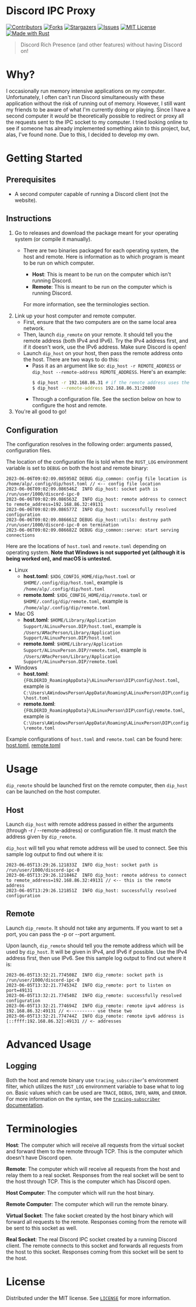 # **D**iscord **I**PC **P**roxy

[![Contributors][contributors-shield]][contributors-url]
[![Forks][forks-shield]][forks-url]
[![Stargazers][stars-shield]][stars-url]
[![Issues][issues-shield]][issues-url]
[![MIT License][license-shield]][license-url]
[![Made with Rust][rust-shield]][rust-url]

> Discord Rich Presence (and other features) without having Discord on!

# Why?

I occasionally run memory intensive applications on my computer. Unfortunately, I often can't run Discord simultaneously
with these application without the risk of running out of memory. However, I still want my friends to be aware of what 
I'm currently doing or playing. Since I have a second computer it *would* be theoretically possible to redirect or proxy
all the requests sent to the IPC socket to my computer. I tried looking online to see if someone has already implemented
something akin to this project, but, alas, I've found none. Due to this, I decided to develop my own.

# Getting Started

## Prerequisites

* A second computer capable of running a Discord client (not the website).

## Instructions

1. Go to releases and download the package meant for your operating system (or compile it manually).
    * There are two binaries packaged for each operating system, the host and remote. Here is information as to which
      program is meant to be run on which computer.
     
      * **Host**: This is meant to be run on the computer which isn't running Discord. 
      * **Remote**: This is meant to be run on the computer which is running Discord. 
    
      For more information, see the terminologies section.
2. Link up your host computer and remote computer.
   * First, ensure that the two computers are on the same local area network.
   * Then, launch `dip_remote` on your remote. It should tell you the remote address (both IPv4 and IPv6). Try the IPv4
     address first, and if it doesn't work, use the IPv6 address. Make sure Discord is open!
   * Launch `dip_host` on your host, then pass the remote address onto the host. There are two ways to do this:
     * Pass it as an argument like so: `dip_host -r REMOTE_ADDRESS` or `dip_host --remote-address REMOTE_ADDRESS`.
       Here's an example:
       ```bash
       $ dip_host -r 192.168.86.31 # if the remote address uses the default port 49131, it can be elided
       $ dip_host --remote-address 192.168.86.31:20800
       ```
     * Through a configuration file. See the section below on how to configure the host and remote.
3. You're all good to go!

## Configuration

The configuration resolves in the following order: arguments passed, configuration files.

The location of the configuration file is told when the `RUST_LOG` environment variable is set to `DEBUG` on both the 
host and remote binary:

```
2023-06-06T09:02:09.085950Z DEBUG dip_common: config file location is /home/alp/.config/dip/host.toml // <-- config file location
2023-06-06T09:02:09.086546Z  INFO dip_host: socket path is /run/user/1000/discord-ipc-0
2023-06-06T09:02:09.086563Z  INFO dip_host: remote address to connect to remote_address=192.168.86.32:49131
2023-06-06T09:02:09.086577Z  INFO dip_host: successfully resolved configuration
2023-06-06T09:02:09.086661Z DEBUG dip_host::utils: destroy path /run/user/1000/discord-ipc-0 on termination
2023-06-06T09:02:09.086682Z DEBUG dip_common::serve: start serving connections
```

Here are the locations of `host.toml` and `remote.toml` depending on operating system. **Note that Windows is not 
supported yet (although it is being worked on), and macOS is untested.**

* Linux
  * **host.toml**: `$XDG_CONFIG_HOME/dip/host.toml` or `$HOME/.config/dip/host.toml`, example is 
                     `/home/alp/.config/dip/host.toml`
  * **remote.toml**: `$XDG_CONFIG_HOME/dip/remote.toml` or `$HOME/.config/dip/remote.toml`, example is
                     `/home/alp/.config/dip/remote.toml`
* Mac OS
    * **host.toml**: `$HOME/Library/Application Support/ALinuxPerson.DIP/host.toml`, example is
      `/Users/AMacPerson/Library/Application Support/ALinuxPerson.DIP/host.toml`
    * **remote.toml**: `$HOME/Library/Application Support/ALinuxPerson.DIP/remote.toml`, example is
      `/Users/AMacPerson/Library/Application Support/ALinuxPerson.DIP/remote.toml`
* Windows
    * **host.toml**: `{FOLDERID_RoamingAppData}\ALinuxPerson\DIP\config\host.toml`, example is
                     `C:\Users\AWindowsPerson\AppData\Roaming\ALinuxPerson\DIP\config\host.toml`
    * **remote.toml**: `{FOLDERID_RoamingAppData}\ALinuxPerson\DIP\config\remote.toml`, example is
                     `C:\Users\AWindowsPerson\AppData\Roaming\ALinuxPerson\DIP\config\remote.toml`

Example configurations of `host.toml` and `remote.toml` can be found here: [host.toml](host/host.toml), [remote.toml](remote/remote.toml)

# Usage

`dip_remote` should be launched first on the remote computer, then `dip_host` can be launched on the host computer.

## Host

Launch `dip_host` with remote address passed in either the arguments (through -r / --remote-address) or configuration
file. It must match the address given by `dip_remote`. 

`dip_host` will tell you what remote address will be used to connect. See this sample log output to find out where it 
is:

```
2023-06-05T13:29:26.121833Z  INFO dip_host: socket path is /run/user/1000/discord-ipc-0
2023-06-05T13:29:26.121846Z  INFO dip_host: remote address to connect to remote_address=192.168.86.32:49131 // <-- this is the remote address
2023-06-05T13:29:26.121851Z  INFO dip_host: successfully resolved configuration
```

## Remote

Launch `dip_remote`. It should not take any arguments. If you want to set a port, you can pass the -p or --port 
argument.

Upon launch, `dip_remote` should tell you the remote address which will be used by `dip_host`. It will be given in IPv4,
and IPv6 if possible. Use the IPv4 address first, then use IPv6. See this sample log output to find out where it is:

```
2023-06-05T13:32:21.774508Z  INFO dip_remote: socket path is /run/user/1000/discord-ipc-0
2023-06-05T13:32:21.774534Z  INFO dip_remote: port to listen on port=49131
2023-06-05T13:32:21.774540Z  INFO dip_remote: successfully resolved configuration
2023-06-05T13:32:21.774694Z  INFO dip_remote: remote ipv4 address is 192.168.86.32:49131 // <---------- use these two
2023-06-05T13:32:21.774744Z  INFO dip_remote: remote ipv6 address is [::ffff:192.168.86.32]:49131 // <- addresses
```

# Advanced Usage

## Logging

Both the host and remote binary use `tracing_subscriber`'s environment filter, which utilizes the `RUST_LOG` 
environment variable to base what to log on. Basic values which can be used are `TRACE`, `DEBUG`, `INFO`, `WARN`, and 
`ERROR`. For more information on the syntax, see the [`tracing-subscriber` documentation][tracing-subscriber-docs-url].

# Terminologies

**Host**: The computer which will receive all requests from the virtual socket and forward them to the remote through TCP. 
          This is the computer which doesn't have Discord open.

**Remote**: The computer which will receive all requests from the host and relay them to a real socket. Responses from
            the real socket will be sent to the host through TCP. This is the computer which has Discord open.

**Host Computer**: The computer which will run the host binary.

**Remote Computer**: The computer which will run the remote binary.

**Virtual Socket**: The fake socket created by the host binary which will forward all requests to the remote. Responses
                    coming from the remote will be sent to this socket as well.

**Real Socket**: The real Discord IPC socket created by a running Discord client. The remote connects to this socket and
                 forwards all requests from the host to this socket. Responses coming from this socket will be sent to
                 the host.

# License

Distributed under the MIT license. See [`LICENSE`](LICENSE) for more information.

[contributors-shield]: https://img.shields.io/github/contributors/ALinuxPerson/dip.svg?style=for-the-badge
[contributors-url]: https://github.com/ALinuxPerson/dip/graphs/contributors
[forks-shield]: https://img.shields.io/github/forks/ALinuxPerson/dip.svg?style=for-the-badge
[forks-url]: https://github.com/ALinuxPerson/dip/network/members
[stars-shield]: https://img.shields.io/github/stars/ALinuxPerson/dip.svg?style=for-the-badge
[stars-url]: https://github.com/ALinuxPerson/dip/stargazers
[issues-shield]: https://img.shields.io/github/issues/ALinuxPerson/dip.svg?style=for-the-badge
[issues-url]: https://github.com/ALinuxPerson/dip/issues
[license-shield]: https://img.shields.io/github/license/ALinuxPerson/dip.svg?style=for-the-badge
[license-url]: https://github.com/ALinuxPerson/dip/blob/master/LICENSE.txt
[tracing-subscriber-docs-url]: https://docs.rs/tracing-subscriber/latest/tracing_subscriber/filter/struct.EnvFilter.html#directives
[rust-shield]: https://img.shields.io/badge/made%20with%20rust-e43d3f?style=for-the-badge&logo=rust&logoColor=white
[rust-url]: https://www.rust-lang.org